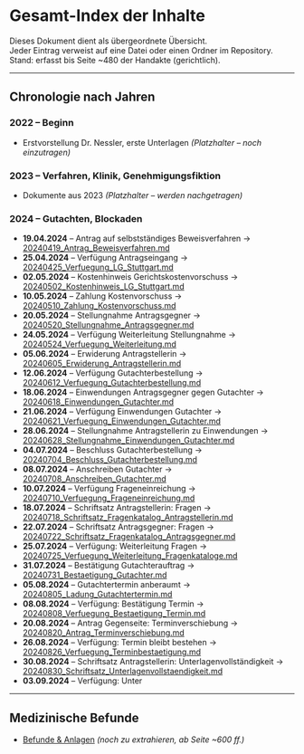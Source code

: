 # Gesamt-Index der Inhalte

Dieses Dokument dient als übergeordnete Übersicht.  
Jeder Eintrag verweist auf eine Datei oder einen Ordner im Repository.  
Stand: erfasst bis Seite ~480 der Handakte (gerichtlich).

---

## Chronologie nach Jahren

### 2022 – Beginn
- Erstvorstellung Dr. Nessler, erste Unterlagen *(Platzhalter – noch einzutragen)*

### 2023 – Verfahren, Klinik, Genehmigungsfiktion
- Dokumente aus 2023 *(Platzhalter – werden nachgetragen)*

### 2024 – Gutachten, Blockaden
- **19.04.2024** – Antrag auf selbstständiges Beweisverfahren → [20240419_Antrag_Beweisverfahren.md](gericht/landgericht/20240419_Antrag_Beweisverfahren.md)
- **25.04.2024** – Verfügung Antragseingang → [20240425_Verfuegung_LG_Stuttgart.md](gericht/landgericht/20240425_Verfuegung_LG_Stuttgart.md)
- **02.05.2024** – Kostenhinweis Gerichtskostenvorschuss → [20240502_Kostenhinweis_LG_Stuttgart.md](gericht/landgericht/20240502_Kostenhinweis_LG_Stuttgart.md)
- **10.05.2024** – Zahlung Kostenvorschuss → [20240510_Zahlung_Kostenvorschuss.md](gericht/landgericht/20240510_Zahlung_Kostenvorschuss.md)
- **20.05.2024** – Stellungnahme Antragsgegner → [20240520_Stellungnahme_Antragsgegner.md](gericht/landgericht/20240520_Stellungnahme_Antragsgegner.md)
- **24.05.2024** – Verfügung Weiterleitung Stellungnahme → [20240524_Verfuegung_Weiterleitung.md](gericht/landgericht/20240524_Verfuegung_Weiterleitung.md)
- **05.06.2024** – Erwiderung Antragstellerin → [20240605_Erwiderung_Antragstellerin.md](gericht/landgericht/20240605_Erwiderung_Antragstellerin.md)
- **12.06.2024** – Verfügung Gutachterbestellung → [20240612_Verfuegung_Gutachterbestellung.md](gericht/landgericht/20240612_Verfuegung_Gutachterbestellung.md)
- **18.06.2024** – Einwendungen Antragsgegner gegen Gutachter → [20240618_Einwendungen_Gutachter.md](gericht/landgericht/20240618_Einwendungen_Gutachter.md)
- **21.06.2024** – Verfügung Einwendungen Gutachter → [20240621_Verfuegung_Einwendungen_Gutachter.md](gericht/landgericht/20240621_Verfuegung_Einwendungen_Gutachter.md)
- **28.06.2024** – Stellungnahme Antragstellerin zu Einwendungen → [20240628_Stellungnahme_Einwendungen_Gutachter.md](gericht/landgericht/20240628_Stellungnahme_Einwendungen_Gutachter.md)
- **04.07.2024** – Beschluss Gutachterbestellung → [20240704_Beschluss_Gutachterbestellung.md](gericht/landgericht/20240704_Beschluss_Gutachterbestellung.md)
- **08.07.2024** – Anschreiben Gutachter → [20240708_Anschreiben_Gutachter.md](gericht/landgericht/20240708_Anschreiben_Gutachter.md)
- **10.07.2024** – Verfügung Frageneinreichung → [20240710_Verfuegung_Frageneinreichung.md](gericht/landgericht/20240710_Verfuegung_Frageneinreichung.md)
- **18.07.2024** – Schriftsatz Antragstellerin: Fragen → [20240718_Schriftsatz_Fragenkatalog_Antragstellerin.md](gericht/landgericht/20240718_Schriftsatz_Fragenkatalog_Antragstellerin.md)
- **22.07.2024** – Schriftsatz Antragsgegner: Fragen → [20240722_Schriftsatz_Fragenkatalog_Antragsgegner.md](gericht/landgericht/20240722_Schriftsatz_Fragenkatalog_Antragsgegner.md)
- **25.07.2024** – Verfügung: Weiterleitung Fragen → [20240725_Verfuegung_Weiterleitung_Fragenkataloge.md](gericht/landgericht/20240725_Verfuegung_Weiterleitung_Fragenkataloge.md)
- **31.07.2024** – Bestätigung Gutachterauftrag → [20240731_Bestaetigung_Gutachter.md](gericht/landgericht/20240731_Bestaetigung_Gutachter.md)
- **05.08.2024** – Gutachtertermin anberaumt → [20240805_Ladung_Gutachtertermin.md](gericht/landgericht/20240805_Ladung_Gutachtertermin.md)
- **08.08.2024** – Verfügung: Bestätigung Termin → [20240808_Verfuegung_Bestaetigung_Termin.md](gericht/landgericht/20240808_Verfuegung_Bestaetigung_Termin.md)
- **20.08.2024** – Antrag Gegenseite: Terminverschiebung → [20240820_Antrag_Terminverschiebung.md](gericht/landgericht/20240820_Antrag_Terminverschiebung.md)
- **26.08.2024** – Verfügung: Termin bleibt bestehen → [20240826_Verfuegung_Terminbestaetigung.md](gericht/landgericht/20240826_Verfuegung_Terminbestaetigung.md)
- **30.08.2024** – Schriftsatz Antragstellerin: Unterlagenvollständigkeit → [20240830_Schriftsatz_Unterlagenvollstaendigkeit.md](gericht/landgericht/20240830_Schriftsatz_Unterlagenvollstaendigkeit.md)
- **03.09.2024** – Verfügung: Unter
---
## Medizinische Befunde
- [Befunde & Anlagen](medizin/) *(noch zu extrahieren, ab Seite ~600 ff.)*
